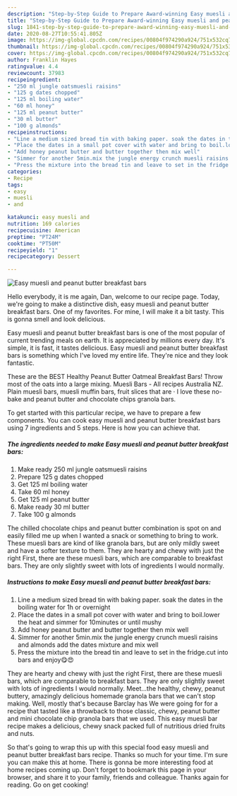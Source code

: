 ```yaml
---
description: "Step-by-Step Guide to Prepare Award-winning Easy muesli and peanut butter breakfast bars"
title: "Step-by-Step Guide to Prepare Award-winning Easy muesli and peanut butter breakfast bars"
slug: 1841-step-by-step-guide-to-prepare-award-winning-easy-muesli-and-peanut-butter-breakfast-bars
date: 2020-08-27T10:55:41.805Z
image: https://img-global.cpcdn.com/recipes/00804f974290a924/751x532cq70/easy-muesli-and-peanut-butter-breakfast-bars-recipe-main-photo.jpg
thumbnail: https://img-global.cpcdn.com/recipes/00804f974290a924/751x532cq70/easy-muesli-and-peanut-butter-breakfast-bars-recipe-main-photo.jpg
cover: https://img-global.cpcdn.com/recipes/00804f974290a924/751x532cq70/easy-muesli-and-peanut-butter-breakfast-bars-recipe-main-photo.jpg
author: Franklin Hayes
ratingvalue: 4.4
reviewcount: 37983
recipeingredient:
- "250 ml jungle oatsmuesli raisins"
- "125 g dates chopped"
- "125 ml boiling water"
- "60 ml honey"
- "125 ml peanut butter"
- "30 ml butter"
- "100 g almonds"
recipeinstructions:
- "Line a medium sized bread tin with baking paper. soak the dates in the boiling water for 1h or overnight"
- "Place the dates in a small pot cover with water and bring to boil.lower the heat and simmer for 10minutes or until mushy"
- "Add honey peanut butter and butter together then mix well"
- "Simmer for another 5min.mix the jungle energy crunch muesli raisins and almonds add the dates mixture and mix well"
- "Press the mixture into the bread tin and leave to set in the fridge.cut into bars and enjoy😋😍"
categories:
- Recipe
tags:
- easy
- muesli
- and

katakunci: easy muesli and 
nutrition: 169 calories
recipecuisine: American
preptime: "PT24M"
cooktime: "PT50M"
recipeyield: "1"
recipecategory: Dessert

---
```



![Easy muesli and peanut butter breakfast bars](https://img-global.cpcdn.com/recipes/00804f974290a924/751x532cq70/easy-muesli-and-peanut-butter-breakfast-bars-recipe-main-photo.jpg)

Hello everybody, it is me again, Dan, welcome to our recipe page. Today, we're going to make a distinctive dish, easy muesli and peanut butter breakfast bars. One of my favorites. For mine, I will make it a bit tasty. This is gonna smell and look delicious.

Easy muesli and peanut butter breakfast bars is one of the most popular of current trending meals on earth. It is appreciated by millions every day. It's simple, it is fast, it tastes delicious. Easy muesli and peanut butter breakfast bars is something which I've loved my entire life. They're nice and they look fantastic.

These are the BEST Healthy Peanut Butter Oatmeal Breakfast Bars! Throw most of the oats into a large mixing. Muesli Bars - All recipes Australia NZ. Plain muesli bars, muesli muffin bars, fruit slices that are · I love these no-bake and peanut butter and chocolate chips granola bars.


To get started with this particular recipe, we have to prepare a few components. You can cook easy muesli and peanut butter breakfast bars using 7 ingredients and 5 steps. Here is how you can achieve that.

<!--inarticleads1-->

##### The ingredients needed to make Easy muesli and peanut butter breakfast bars:

1. Make ready 250 ml jungle oatsmuesli raisins
1. Prepare 125 g dates chopped
1. Get 125 ml boiling water
1. Take 60 ml honey
1. Get 125 ml peanut butter
1. Make ready 30 ml butter
1. Take 100 g almonds


The chilled chocolate chips and peanut butter combination is spot on and easily filled me up when I wanted a snack or something to bring to work. These muesli bars are kind of like granola bars, but are only mildly sweet and have a softer texture to them. They are hearty and chewy with just the right First, there are these muesli bars, which are comparable to breakfast bars. They are only slightly sweet with lots of ingredients I would normally. 

<!--inarticleads2-->

##### Instructions to make Easy muesli and peanut butter breakfast bars:

1. Line a medium sized bread tin with baking paper. soak the dates in the boiling water for 1h or overnight
1. Place the dates in a small pot cover with water and bring to boil.lower the heat and simmer for 10minutes or until mushy
1. Add honey peanut butter and butter together then mix well
1. Simmer for another 5min.mix the jungle energy crunch muesli raisins and almonds add the dates mixture and mix well
1. Press the mixture into the bread tin and leave to set in the fridge.cut into bars and enjoy😋😍


They are hearty and chewy with just the right First, there are these muesli bars, which are comparable to breakfast bars. They are only slightly sweet with lots of ingredients I would normally. Meet…the healthy, chewy, peanut buttery, amazingly delicious homemade granola bars that we can&#39;t stop making. Well, mostly that&#39;s because Barclay has We were going for for a recipe that tasted like a throwback to those classic, chewy, peanut butter and mini chocolate chip granola bars that we used. This easy muesli bar recipe makes a delicious, chewy snack packed full of nutritious dried fruits and nuts. 

So that's going to wrap this up with this special food easy muesli and peanut butter breakfast bars recipe. Thanks so much for your time. I'm sure you can make this at home. There is gonna be more interesting food at home recipes coming up. Don't forget to bookmark this page in your browser, and share it to your family, friends and colleague. Thanks again for reading. Go on get cooking!
